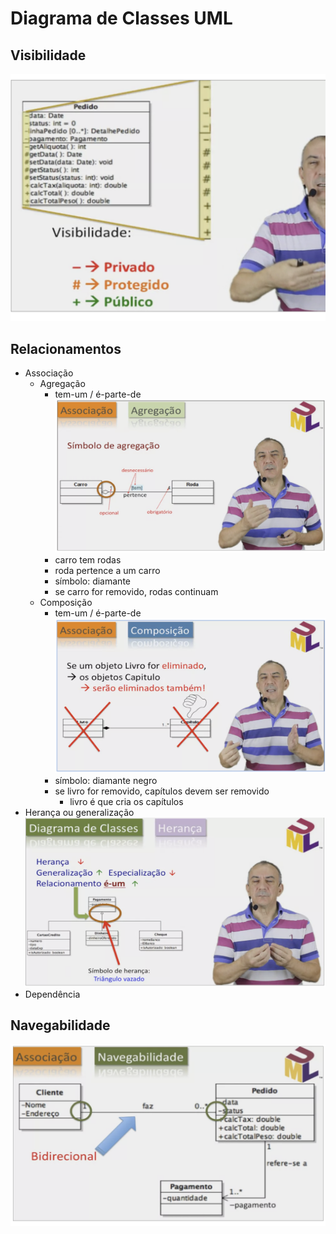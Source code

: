 # Diagrama de Classes UML

## Visibilidade
![](./uml.png)

## Relacionamentos

- Associação
  - Agregação
    - tem-um / é-parte-de
  ![](./agregacao.png)
    - carro tem rodas
    - roda pertence a um carro
    - símbolo: diamante
    - se carro for removido, rodas continuam
  - Composição
    - tem-um / é-parte-de
    ![](./composicao.png)
    - símbolo: diamante negro
    - se livro for removido, capítulos devem ser removido
      - livro é que cria os capítulos
- Herança ou generalização
  ![](./heranca.png)
- Dependência

## Navegabilidade
![](./navegabilidade.png)
